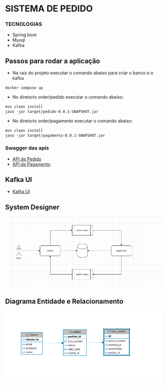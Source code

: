 # SISTEMA DE PEDIDO

### TECNOLOGIAS
- Spring boot
- Mysql
- Kafka

## Passos para rodar a aplicação

- Na raiz do projeto executar o comando abaixo para criar o banco e o kafka
```
docker compose up
```

- No diretorio order/pedido executar o comando abaixo:
```
mvn clean install
java -jar target/pedido-0.0.1-SNAPSHOT.jar 
```

- No diretorio order/pagamento executar o comando abaixo:
```
mvn clean install
java -jar target/pagamento-0.0.1-SNAPSHOT.jar 
```

### Swagger das apis

* [API de Pedido](http://localhost:8080/swagger-ui/index.html#/)
* [API de Pagamento](http://localhost:8081/swagger-ui/index.html#/)

## Kafka UI
* [Kafka UI](http://localhost:8082/ui/clusters/local/all-topics?perPage=25)


## System Designer

![alt text](<Screenshot from 2025-03-18 08-15-00.png>)


## Diagrama Entidade e Relacionamento
![alt text](image.png)